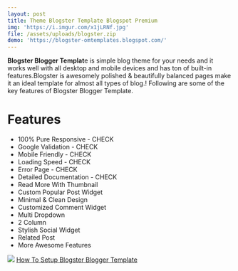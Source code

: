 ```yaml
---
layout: post
title: Theme Blogster Template Blogspot Premium
img: 'https://i.imgur.com/x1jLRNf.jpg'
file: /assets/uploads/blogster.zip
demo: 'https://blogster-omtemplates.blogspot.com/'
---
```

**Blogster Blogger Templat**e is simple blog theme for your needs and it works well with all desktop and mobile devices and has ton of built-in features.Blogster is awesomely polished & beautifully balanced pages make it an ideal template for almost all types of blog.! Following are some of the key features of Blogster Blogger Template.

# Features

* 100% Pure Responsive - CHECK
* Google Validation - CHECK
* Mobile Friendly - CHECK
* Loading Speed - CHECK
* Error Page - CHECK
* Detailed Documentation - CHECK
* Read More With Thumbnail
* Custom Popular Post Widget
* Minimal & Clean Design
* Customized Comment Widget
* Multi Dropdown
* 2 Column
* Stylish Social Widget
* Related Post
* More Awesome Features


![](https://i.imgur.com/x1jLRNf.jpg)
[ How To Setup Blogster Blogger Template](https://youtu.be/hwFS3vBNyjc)
